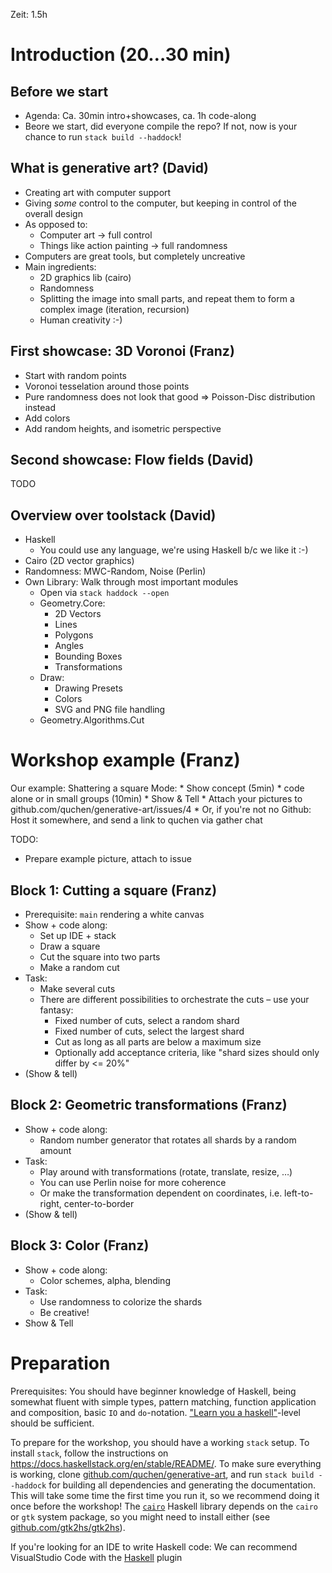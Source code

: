 Zeit: 1.5h

Introduction (20…30 min)
================================================================================

Before we start
--------------------------------------------------------------------------------

* Agenda: Ca. 30min intro+showcases, ca. 1h code-along
* Beore we start, did everyone compile the repo? If not, now is your chance to
  run `stack build --haddock`!

What is generative art? (David)
--------------------------------------------------------------------------------

* Creating art with computer support
* Giving _some_ control to the computer, but keeping in control of the
    overall design
* As opposed to:
    * Computer art -> full control
    * Things like action painting -> full randomness
* Computers are great tools, but completely uncreative
* Main ingredients:
    * 2D graphics lib (cairo)
    * Randomness
    * Splitting the image into small parts, and repeat them to form a complex
      image (iteration, recursion)
    * Human creativity :-)

First showcase: 3D Voronoi (Franz)
--------------------------------------------------------------------------------

* Start with random points
* Voronoi tesselation around those points
* Pure randomness does not look that good ⇒ Poisson-Disc distribution
    instead
* Add colors
* Add random heights, and isometric perspective

Second showcase: Flow fields (David)
--------------------------------------------------------------------------------

TODO

Overview over toolstack (David)
--------------------------------------------------------------------------------

* Haskell
    * You could use any language, we're using Haskell b/c we like it :-)
* Cairo (2D vector graphics)
* Randomness: MWC-Random, Noise (Perlin)
* Own Library: Walk through most important modules
    * Open via `stack haddock --open`
    * Geometry.Core:
        * 2D Vectors
        * Lines
        * Polygons
        * Angles
        * Bounding Boxes
        * Transformations
    * Draw:
        * Drawing Presets
        * Colors
        * SVG and PNG file handling
    * Geometry.Algorithms.Cut


Workshop example (Franz)
================================================================================

Our example: Shattering a square
Mode:
    * Show concept (5min)
    * code alone or in small groups (10min)
    * Show & Tell
        * Attach your pictures to github.com/quchen/generative-art/issues/4
        * Or, if you're not no Github: Host it somewhere, and send a link to
          quchen via gather chat

TODO:
* Prepare example picture, attach to issue

Block 1: Cutting a square (Franz)
--------------------------------------------------------------------------------

* Prerequisite: `main` rendering a white canvas
* Show + code along:
    * Set up IDE + stack
    * Draw a square
    * Cut the square into two parts
    * Make a random cut
* Task:
    * Make several cuts
    * There are different possibilities to orchestrate the cuts – use your
      fantasy:
        * Fixed number of cuts, select a random shard
        * Fixed number of cuts, select the largest shard
        * Cut as long as all parts are below a maximum size
        * Optionally add acceptance criteria, like "shard sizes should only
          differ by <= 20%"
* (Show & tell)

Block 2: Geometric transformations (Franz)
--------------------------------------------------------------------------------

* Show + code along:
    * Random number generator that rotates all shards by a random amount
* Task:
    * Play around with transformations (rotate, translate, resize, …)
    * You can use Perlin noise for more coherence
    * Or make the transformation dependent on coordinates, i.e. left-to-right,
      center-to-border
* (Show & tell)

Block 3: Color (Franz)
--------------------------------------------------------------------------------

* Show + code along:
    * Color schemes, alpha, blending
* Task:
    * Use randomness to colorize the shards
    * Be creative!
* Show & Tell

Preparation
================================================================================

Prerequisites: You should have beginner knowledge of Haskell, being somewhat fluent with simple types, pattern matching, function application and composition, basic `IO` and `do`-notation. ["Learn you a haskell"](http://learnyouahaskell.com/)-level should be sufficient.

To prepare for the workshop, you should have a working `stack` setup. To install `stack`, follow the instructions on https://docs.haskellstack.org/en/stable/README/. To make sure everything is working, clone [github.com/quchen/generative-art](https://github.com/quchen/generative-art), and run `stack build --haddock` for building all dependencies and generating the documentation. This will take some time the first time you run it, so we recommend doing it once before the workshop! The [`cairo`](https://hackage.haskell.org/package/cairo) Haskell library depends on the `cairo` or `gtk` system package, so you might need to install either (see [github.com/gtk2hs/gtk2hs](https://github.com/gtk2hs/gtk2hs)).

If you're looking for an IDE to write Haskell code: We can recommend VisualStudio Code with the [Haskell](https://marketplace.visualstudio.com/items?itemName=haskell.haskell) plugin
